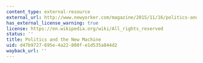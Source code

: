 ```yaml
---
content_type: external-resource
external_url: http://www.newyorker.com/magazine/2015/11/16/politics-and-the-new-machine
has_external_license_warning: true
license: https://en.wikipedia.org/wiki/All_rights_reserved
status: ''
title: Politics and the New Machine
uid: d47b9727-695e-4a22-808f-e1d535a844d2
wayback_url: ''
---
```

